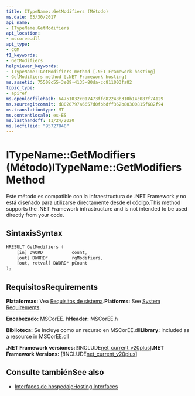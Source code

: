 ```yaml
---
title: ITypeName::GetModifiers (Método)
ms.date: 03/30/2017
api_name:
- ITypeName.GetModifiers
api_location:
- mscoree.dll
api_type:
- COM
f1_keywords:
- GetModifiers
helpviewer_keywords:
- ITypeName::GetModifiers method [.NET Framework hosting]
- GetModifiers method [.NET Framework hosting]
ms.assetid: 75508c55-3e09-4135-80da-cc811003fa82
topic_type:
- apiref
ms.openlocfilehash: 64751032c017473ffd82248b310b14c087f74129
ms.sourcegitcommit: d8020797a6657d0fbbdff362b80300815f682f94
ms.translationtype: MT
ms.contentlocale: es-ES
ms.lasthandoff: 11/24/2020
ms.locfileid: "95727840"
---
```

# <a name="itypenamegetmodifiers-method"></a><span data-ttu-id="b2d01-102">ITypeName::GetModifiers (Método)</span><span class="sxs-lookup"><span data-stu-id="b2d01-102">ITypeName::GetModifiers Method</span></span>

<span data-ttu-id="b2d01-103">Este método es compatible con la infraestructura de .NET Framework y no está diseñado para utilizarse directamente desde el código.</span><span class="sxs-lookup"><span data-stu-id="b2d01-103">This method supports the .NET Framework infrastructure and is not intended to be used directly from your code.</span></span>  
  
## <a name="syntax"></a><span data-ttu-id="b2d01-104">Sintaxis</span><span class="sxs-lookup"><span data-stu-id="b2d01-104">Syntax</span></span>  
  
```cpp  
HRESULT GetModifiers (  
    [in] DWORD           count,  
    [out] DWORD*         rgModifiers,  
    [out, retval] DWORD* pCount  
);  
```  
  
## <a name="requirements"></a><span data-ttu-id="b2d01-105">Requisitos</span><span class="sxs-lookup"><span data-stu-id="b2d01-105">Requirements</span></span>  

 <span data-ttu-id="b2d01-106">**Plataformas:** Vea [Requisitos de sistema](../../get-started/system-requirements.md).</span><span class="sxs-lookup"><span data-stu-id="b2d01-106">**Platforms:** See [System Requirements](../../get-started/system-requirements.md).</span></span>  
  
 <span data-ttu-id="b2d01-107">**Encabezado:** MSCorEE. h</span><span class="sxs-lookup"><span data-stu-id="b2d01-107">**Header:** MSCorEE.h</span></span>  
  
 <span data-ttu-id="b2d01-108">**Biblioteca:** Se incluye como un recurso en MSCorEE.dll</span><span class="sxs-lookup"><span data-stu-id="b2d01-108">**Library:** Included as a resource in MSCorEE.dll</span></span>  
  
 <span data-ttu-id="b2d01-109">**.NET Framework versiones:**[!INCLUDE[net_current_v20plus](../../../../includes/net-current-v20plus-md.md)]</span><span class="sxs-lookup"><span data-stu-id="b2d01-109">**.NET Framework Versions:** [!INCLUDE[net_current_v20plus](../../../../includes/net-current-v20plus-md.md)]</span></span>  
  
## <a name="see-also"></a><span data-ttu-id="b2d01-110">Consulte también</span><span class="sxs-lookup"><span data-stu-id="b2d01-110">See also</span></span>

- [<span data-ttu-id="b2d01-111">Interfaces de hospedaje</span><span class="sxs-lookup"><span data-stu-id="b2d01-111">Hosting Interfaces</span></span>](hosting-interfaces.md)
